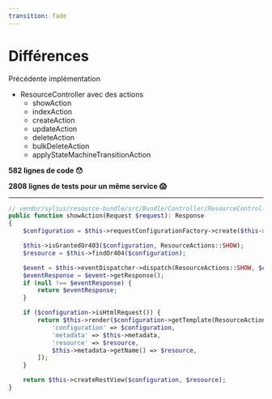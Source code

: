 ```yaml
---
transition: fade
---
```


# Différences

<v-clicks>

Précédente implémentation

* ResourceController avec des actions
  * showAction
  * indexAction
  * createAction
  * updateAction
  * deleteAction
  * bulkDeleteAction
  * applyStateMachineTransitionAction

**582 lignes de code 😯**

**2808 lignes de tests pour un même service 😱**

</v-clicks>

---

```php {all|4|6|7|9-13|15-22|24}
// vendor/sylius/resource-bundle/src/Bundle/Controller/ResourceController.php
public function showAction(Request $request): Response
{
    $configuration = $this->requestConfigurationFactory->create($this->metadata, $request);

    $this->isGrantedOr403($configuration, ResourceActions::SHOW);
    $resource = $this->findOr404($configuration);

    $event = $this->eventDispatcher->dispatch(ResourceActions::SHOW, $configuration, $resource);
    $eventResponse = $event->getResponse();
    if (null !== $eventResponse) {
        return $eventResponse;
    }

    if ($configuration->isHtmlRequest()) {
        return $this->render($configuration->getTemplate(ResourceActions::SHOW . '.html'), [
            'configuration' => $configuration,
            'metadata' => $this->metadata,
            'resource' => $resource,
            $this->metadata->getName() => $resource,
        ]);
    }

    return $this->createRestView($configuration, $resource);
}
```
